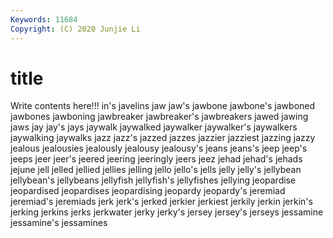 ```yaml
---
Keywords: 11684
Copyright: (C) 2020 Junjie Li
---
```


# title

Write contents here!!!
in's 
javelins 
jaw 
jaw's 
jawbone 
jawbone's 
jawboned 
jawbones
jawboning 
jawbreaker 
jawbreaker's 
jawbreakers 
jawed 
jawing 
jaws 
jay 
jay's 
jays
jaywalk 
jaywalked 
jaywalker 
jaywalker's 
jaywalkers 
jaywalking 
jaywalks 
jazz 
jazz's 
jazzed
jazzes 
jazzier 
jazziest 
jazzing 
jazzy 
jealous 
jealousies 
jealously 
jealousy 
jealousy's
jeans 
jeans's 
jeep 
jeep's 
jeeps 
jeer 
jeer's 
jeered 
jeering 
jeeringly
jeers 
jeez 
jehad 
jehad's 
jehads 
jejune 
jell 
jelled 
jellied 
jellies
jelling 
jello 
jello's 
jells 
jelly 
jelly's 
jellybean 
jellybean's 
jellybeans 
jellyfish
jellyfish's 
jellyfishes 
jellying 
jeopardise 
jeopardised 
jeopardises 
jeopardising 
jeopardy 
jeopardy's 
jeremiad
jeremiad's 
jeremiads 
jerk 
jerk's 
jerked 
jerkier 
jerkiest 
jerkily 
jerkin 
jerkin's
jerking 
jerkins 
jerks 
jerkwater 
jerky 
jerky's 
jersey 
jersey's 
jerseys 
jessamine
jessamine's 
jessamines 
